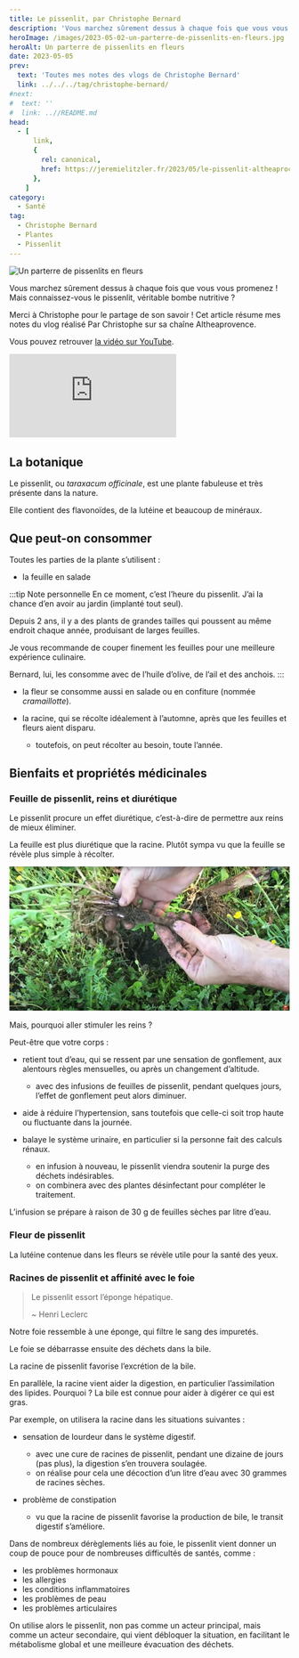 ```yaml
---
title: Le pissenlit, par Christophe Bernard
description: 'Vous marchez sûrement dessus à chaque fois que vous vous promenez ! Mais connaissez-vous le pissenlit, véritable bombe nutritive ?'
heroImage: /images/2023-05-02-un-parterre-de-pissenlits-en-fleurs.jpg
heroAlt: Un parterre de pissenlits en fleurs
date: 2023-05-05
prev:
  text: 'Toutes mes notes des vlogs de Christophe Bernard'
  link: ../../../tag/christophe-bernard/
#next:
#  text: ''
#  link: ..//README.md
head:
  - [
      link,
      {
        rel: canonical,
        href: https://jeremielitzler.fr/2023/05/le-pissenlit-altheaprocence,
      },
    ]
category:
  - Santé
tag:
  - Christophe Bernard
  - Plantes
  - Pissenlit
---
```


![Un parterre de pissenlits en fleurs](/images/2023-05-02-un-parterre-de-pissenlits-en-fleurs.jpg 'Crédits: image extraite du vlog de Christophe Bernard')

Vous marchez sûrement dessus à chaque fois que vous vous promenez ! Mais connaissez-vous le pissenlit, véritable bombe nutritive ?

Merci à Christophe pour le partage de son savoir !
Cet article résume mes notes du vlog réalisé Par Christophe sur sa chaîne Altheaprovence.

<!-- more -->

Vous pouvez retrouver [la vidéo sur YouTube](https://www.youtube.com/watch?v=scyuaWxMCXQ).

<!-- markdownlint-disable MD033 -->
<p class="newsletter-wrapper"><iframe class="newsletter-embed" src="https://iamjeremie.substack.com/embed" frameborder="0" scrolling="no"></iframe></p>

## La botanique

Le pissenlit, ou _taraxacum officinale_, est une plante fabuleuse et très présente dans la nature.

Elle contient des flavonoïdes, de la lutéine et beaucoup de minéraux.

## Que peut-on consommer

Toutes les parties de la plante s’utilisent :

- la feuille en salade

:::tip Note personnelle
En ce moment, c’est l’heure du pissenlit. J’ai la chance d’en avoir au jardin (implanté tout seul).

Depuis 2 ans, il y a des plants de grandes tailles qui poussent au même endroit chaque année, produisant de larges feuilles.

Je vous recommande de couper finement les feuilles pour une meilleure expérience culinaire.

Bernard, lui, les consomme avec de l’huile d’olive, de l’ail et des anchois.
:::

- la fleur se consomme aussi en salade ou en confiture (nommée _cramaillotte_).

- la racine, qui se récolte idéalement à l’automne, après que les feuilles et fleurs aient disparu.
  - toutefois, on peut récolter au besoin, toute l’année.

## Bienfaits et propriétés médicinales

### Feuille de pissenlit, reins et diurétique

Le pissenlit procure un effet diurétique, c’est-à-dire de permettre aux reins de mieux éliminer.

La feuille est plus diurétique que la racine. Plutôt sympa vu que la feuille se révèle plus simple à récolter.

![Un pissenlit déraciné](./images/un-pissenlit-deracine.jpg 'Crédits: image extraite du vlog de AltheaProcence')

Mais, pourquoi aller stimuler les reins ?

Peut-être que votre corps :

- retient tout d’eau, qui se ressent par une sensation de gonflement, aux alentours règles mensuelles, ou après un changement d’altitude.

  - avec des infusions de feuilles de pissenlit, pendant quelques jours, l’effet de gonflement peut alors diminuer.

- aide à réduire l’hypertension, sans toutefois que celle-ci soit trop haute ou fluctuante dans la journée.
- balaye le système urinaire, en particulier si la personne fait des calculs rénaux.
  - en infusion à nouveau, le pissenlit viendra soutenir la purge des déchets indésirables.
  - on combinera avec des plantes désinfectant pour compléter le traitement.

L’infusion se prépare à raison de 30 g de feuilles sèches par litre d’eau.

### Fleur de pissenlit

La lutéine contenue dans les fleurs se révèle utile pour la santé des yeux.

### Racines de pissenlit et affinité avec le foie

> Le pissenlit essort l’éponge hépatique.
>
> ~ Henri Leclerc

Notre foie ressemble à une éponge, qui filtre le sang des impuretés.

Le foie se débarrasse ensuite des déchets dans la bile.

La racine de pissenlit favorise l’excrétion de la bile.

En parallèle, la racine vient aider la digestion, en particulier l’assimilation des lipides. Pourquoi ? La bile est connue pour aider à digérer ce qui est gras.

Par exemple, on utilisera la racine dans les situations suivantes :

- sensation de lourdeur dans le système digestif.

  - avec une cure de racines de pissenlit, pendant une dizaine de jours (pas plus), la digestion s’en trouvera soulagée.
  - on réalise pour cela une décoction d’un litre d’eau avec 30 grammes de racines sèches.

- problème de constipation
  - vu que la racine de pissenlit favorise la production de bile, le transit digestif s’améliore.

Dans de nombreux dérèglements liés au foie, le pissenlit vient donner un coup de pouce pour de nombreuses difficultés de santés, comme :

- les problèmes hormonaux
- les allergies
- les conditions inflammatoires
- les problèmes de peau
- les problèmes articulaires

On utilise alors le pissenlit, non pas comme un acteur principal, mais comme un acteur secondaire, qui vient débloquer la situation, en facilitant le métabolisme global et une meilleure évacuation des déchets.
